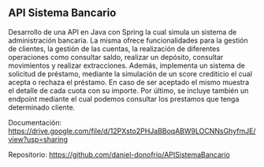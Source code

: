 ## API Sistema Bancario

Desarrollo de una API en Java con Spring la cual simula un sistema de administración bancaria. La misma ofrece funcionalidades para la gestión de clientes, la gestión de las cuentas, la realización de diferentes operaciones como consultar saldo, realizar un depósito, consultar movimientos y realizar extracciones. Además, implementa un sistema de solicitud de préstamo, mediante la simulación de un score crediticio el cual acepta o rechaza el préstamo. En caso de ser aceptado el mismo muestra el detalle de cada cuota con su importe. Por último, se incluye también un endpoint mediante el cual podemos consultar los prestamos que tenga determinado cliente.

Documentación: https://drive.google.com/file/d/12PXsto2PHJaBBoqABW9LOCNNsGhyfmJE/view?usp=sharing

Repositorio: https://github.com/daniel-donofrio/APISistemaBancario

